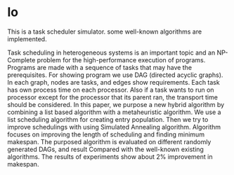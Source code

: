 # lo

This is a task scheduler simulator. some well-known algorithms are implemented.

Task scheduling in heterogeneous systems is an important topic and an NP-Complete problem for the high-performance execution of programs. Programs are made with a sequence of tasks that may have the prerequisites. For showing program we use DAG (directed acyclic graphs). In each graph, nodes are tasks, and edges show requirements. Each task has own process time on each processor. Also if a task wants to run on processor except for the processor that its parent ran, the transport time should be considered.
In this paper, we purpose a new hybrid algorithm by combining a list based algorithm with a metaheuristic algorithm. We use a list scheduling algorithm for creating entry population. Then we try to improve schedulings with using Simulated Annealing algorithm. Algorithm focuses on improving the length of scheduling and finding minimum makespan. The purposed algorithm is evaluated on different randomly generated DAGs, and result Compared with the well-known existing algorithms. The results of experiments show about 2% improvement in makespan.